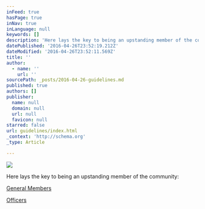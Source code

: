 ```yaml
---
inFeed: true
hasPage: true
inNav: true
inLanguage: null
keywords: []
description: 'Here lays the key to being an upstanding member of the community:'
datePublished: '2016-04-26T23:52:19.212Z'
dateModified: '2016-04-26T23:52:11.569Z'
title: ''
author:
  - name: ''
    url: ''
sourcePath: _posts/2016-04-26-guidelines.md
published: true
authors: []
publisher:
  name: null
  domain: null
  url: null
  favicon: null
starred: false
url: guidelines/index.html
_context: 'http://schema.org'
_type: Article

---
```

![](https://the-grid-user-content.s3-us-west-2.amazonaws.com/f4f1e793-fa49-4706-b2e8-8beebffd0640.png)

Here lays the key to being an upstanding member of the community:

[General Members][0]

[Officers][1]

[0]: http://bit.ly/BDO_Guidelines
[1]: http://bit.ly/BDO_Officer